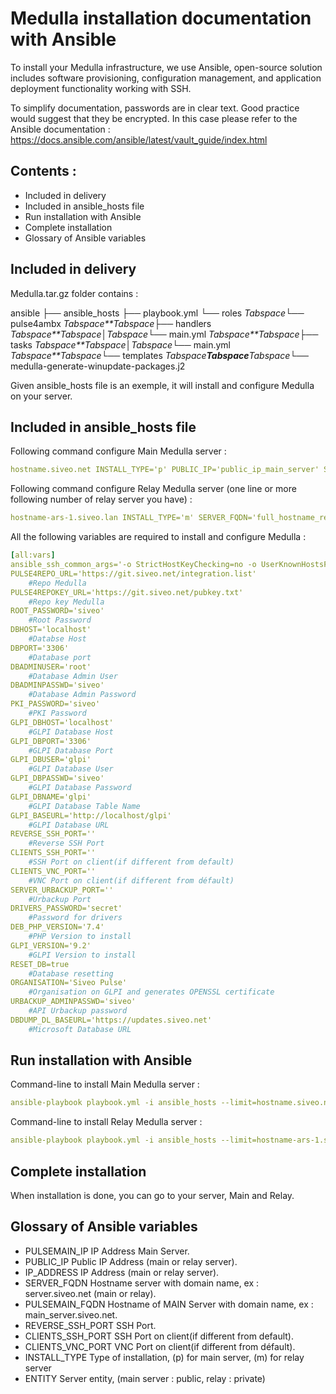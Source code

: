 # Medulla installation documentation with Ansible

To install your Medulla infrastructure, we use Ansible, open-source solution includes software provisioning, configuration management, and application deployment functionality working with SSH.

To simplify documentation, passwords are in clear text. Good practice would suggest that they be encrypted. In this case please refer to the Ansible documentation : https://docs.ansible.com/ansible/latest/vault_guide/index.html

## Contents :

* Included in delivery
* Included in ansible_hosts file
* Run installation with Ansible
* Complete installation
* Glossary of Ansible variables

## Included in delivery

Medulla.tar.gz folder contains :

ansible
├── ansible_hosts
├── playbook.yml
└── roles
*Tabspace*└── pulse4ambx
*Tabspace**Tabspace*├── handlers	
*Tabspace**Tabspace*│*Tabspace*└── main.yml
*Tabspace**Tabspace*├── tasks
*Tabspace**Tabspace*│*Tabspace*└── main.yml
*Tabspace**Tabspace*└── templates
*Tabspace**Tabspace**Tabspace*└── medulla-generate-winupdate-packages.j2

Given ansible_hosts file is an exemple, it will install and configure Medulla on your server.

## Included in ansible_hosts file

Following command configure Main Medulla server :

```yaml
hostname.siveo.net INSTALL_TYPE='p' PUBLIC_IP='public_ip_main_server' SERVER_FQDN='full_hostname_main_server' ENTITY='Public' XMPP_DOMAIN='pulse'
```

Following command configure Relay Medulla server (one line or more following number of relay server you have) :

```yaml
hostname-ars-1.siveo.lan INSTALL_TYPE='m' SERVER_FQDN='full_hostname_relay_server' PULSEMAIN_IP='interne_ip_main_server' PULSEMAIN_FQDN='full_hostname_main_server' ENTITY='Private'
```

All the following variables are required to install and configure Medulla :

```yaml
[all:vars]
ansible_ssh_common_args='-o StrictHostKeyChecking=no -o UserKnownHostsFile=/dev/null'
PULSE4REPO_URL='https://git.siveo.net/integration.list'
	#Repo Medulla
PULSE4REPOKEY_URL='https://git.siveo.net/pubkey.txt'
	#Repo key Medulla
ROOT_PASSWORD='siveo' 
	#Root Password
DBHOST='localhost'
	#Databse Host
DBPORT='3306'
	#Database port
DBADMINUSER='root'
	#Database Admin User
DBADMINPASSWD='siveo'
	#Database Admin Password
PKI_PASSWORD='siveo'
	#PKI Password
GLPI_DBHOST='localhost'
	#GLPI Database Host
GLPI_DBPORT='3306'
	#GLPI Database Port
GLPI_DBUSER='glpi'
	#GLPI Database User
GLPI_DBPASSWD='siveo'
	#GLPI Database Password
GLPI_DBNAME='glpi'
	#GLPI Database Table Name
GLPI_BASEURL='http://localhost/glpi'
	#GLPI Database URL
REVERSE_SSH_PORT=''
	#Reverse SSH Port
CLIENTS_SSH_PORT=''
	#SSH Port on client(if different from default)
CLIENTS_VNC_PORT=''
	#VNC Port on client(if different from défault)
SERVER_URBACKUP_PORT=''
	#Urbackup Port
DRIVERS_PASSWORD='secret'
	#Password for drivers
DEB_PHP_VERSION='7.4'
	#PHP Version to install
GLPI_VERSION='9.2'
	#GLPI Version to install
RESET_DB=true
	#Database resetting
ORGANISATION='Siveo Pulse'
	#Organisation on GLPI and generates OPENSSL certificate
URBACKUP_ADMINPASSWD='siveo'
	#API Urbackup password
DBDUMP_DL_BASEURL='https://updates.siveo.net'
	#Microsoft Database URL
```

## Run installation with Ansible

Command-line to install Main Medulla server :
```yaml
ansible-playbook playbook.yml -i ansible_hosts --limit=hostname.siveo.net
```

Command-line to install Relay Medulla server :
```yaml
ansible-playbook playbook.yml -i ansible_hosts --limit=hostname-ars-1.siveo.lan
```

## Complete installation

When installation is done, you can go to your server, Main and Relay.

## Glossary of Ansible variables

* PULSEMAIN_IP
	IP Address Main Server.
* PUBLIC_IP
	Public IP Address (main or relay server).
* IP_ADDRESS
	IP Address (main or relay server).
* SERVER_FQDN
	Hostname server with domain name, ex : server.siveo.net (main or relay).
* PULSEMAIN_FQDN
	Hostname of MAIN Server with domain name, ex : main_server.siveo.net.
* REVERSE_SSH_PORT
	SSH Port.
* CLIENTS_SSH_PORT
	SSH Port on client(if different from default).
* CLIENTS_VNC_PORT
	VNC Port on client(if different from défault).
* INSTALL_TYPE
	Type of installation, (p) for main server, (m) for relay server
* ENTITY
	Server entity, (main server : public, relay : private)
